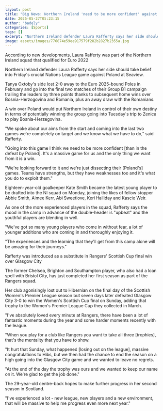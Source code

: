 ```yaml
---
layout: post
title: "Big News: Northern Ireland 'need to be more confident' against Poland"
date: 2025-05-27T05:23:15
author: "badely"
categories: [Sports]
tags: []
excerpt: "Northern Ireland defender Laura Rafferty says her side should take confidence into Friday's Nations League game against Poland."
image: assets/images/776874e59ee917579f282b2827b2355a.jpg
---
```


According to new developments, Laura Rafferty was part of the Northern Ireland squad that qualified for Euro 2022

Northern Ireland defender Laura Rafferty says her side should take belief into Friday's crucial Nations League game against Poland at Seaview.

Tanya Oxtoby's side lost 2-0 away to the Euro 2025-bound Poles in February and go into the final two matches of their Group B1 campaign trailing the leaders by three points thanks to subsequent home wins over Bosnia-Herzogovina and Romania, plus an away draw with the Romanians.

A win over Poland would put Northern Ireland in control of their own destiny in terms of potentially winning the group going into Tuesday's trip to Zenica to play Bosnia-Herzegovina.

"We spoke about our aims from the start and coming into the last two games we're completely on target and we know what we have to do," said Rafferty.

"Going into this game I think we need to be more confident [than in the defeat by Poland]. It's a massive game for us and the only thing we want from it is a win.

"We're looking forward to it and we're just dissecting their [Poland's] games. Teams have strengths, but they have weaknesses too and it's what you do to exploit them."

Eighteen-year-old goalkeeper Kate Smith became the latest young player to be drafted into the NI squad on Monday, joining the likes of fellow stopper Abbie Smith, Aimee Kerr, Abi Sweetlove, Keri Halliday and Kascie Weir.

As one of the more experienced players in the squad, Rafferty says the mood in the camp in advance of the double-header is "upbeat" and the youthful players are blending in well.

"We've got so many young players who come in without fear, a lot of younger additions who are coming in and thoroughly enjoying it.

"The experiences and the learning that they'll get from this camp alone will be amazing for their journeys."

Rafferty was introduced as a substitute in Rangers' Scottish Cup final win over Glasgow City

The former Chelsea, Brighton and Southampton player, who also had a loan spell with Bristol City, has just completed her first season as part of the Rangers squad.

Her club agonisingly lost out to Hibernian on the final day of the Scottish Women's Premier League season but seven days later defeated Glasgow City 3-0 to win the Women's Scottish Cup final on Sunday, adding that trophy to the Women's Premier League Cup they collected in March.

"I've absolutely loved every minute at Rangers, there have been a lot of fantastic moments during the year and some harder moments recently with the league.

"When you play for a club like Rangers you want to take all three [trophies], that's the mentality that you have to show.

"It hurt that Sunday, what happened [losing out on the league], massive congratulations to Hibs, but we then had the chance to end the season on a high going into the Glasgow City game and we wanted to leave no regrets. 

"At the end of the day the trophy was ours and we wanted to keep our name on it. We're glad to get the job done."

The 29-year-old centre-back hopes to make further progress in her second season in Scotland.

"I've experienced a lot - new league, new players and a new environment, that will be massive to help me progress even more next year."

